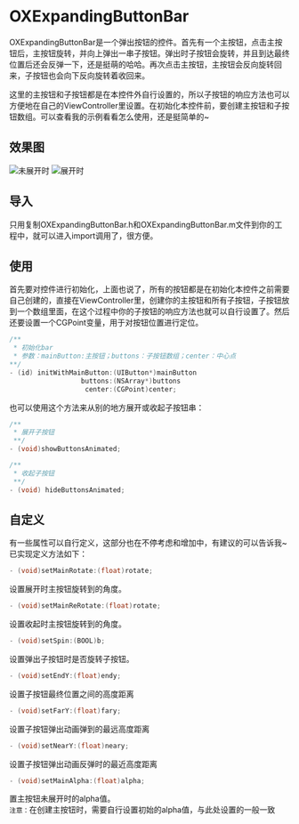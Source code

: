 # OXExpandingButtonBar
OXExpandingButtonBar是一个弹出按钮的控件。首先有一个主按钮，点击主按钮后，主按钮旋转，并向上弹出一串子按钮。弹出时子按钮会旋转，并且到达最终位置后还会反弹一下，还是挺萌的哈哈。再次点击主按钮，主按钮会反向旋转回来，子按钮也会向下反向旋转着收回来。

这里的主按钮和子按钮都是在本控件外自行设置的，所以子按钮的响应方法也可以方便地在自己的ViewController里设置。在初始化本控件前，要创建主按钮和子按钮数组。可以查看我的示例看看怎么使用，还是挺简单的~

## 效果图
![未展开时](https://github.com/Cloudox/OXExpandingButtonBar/blob/master/ExpandingButtonNot.jpg) ![展开时](https://github.com/Cloudox/OXExpandingButtonBar/blob/master/ExpandingButtonExpanded.jpg)
## 导入
只用复制OXExpandingButtonBar.h和OXExpandingButtonBar.m文件到你的工程中，就可以进入import调用了，很方便。

## 使用
首先要对控件进行初始化，上面也说了，所有的按钮都是在初始化本控件之前需要自己创建的，直接在ViewController里，创建你的主按钮和所有子按钮，子按钮放到一个数组里面，在这个过程中你的子按钮的响应方法也就可以自行设置了。然后还要设置一个CGPoint变量，用于对按钮位置进行定位。

```objective-c
/**
 * 初始化bar
 * 参数：mainButton:主按钮；buttons：子按钮数组；center：中心点
**/
- (id) initWithMainButton:(UIButton*)mainButton
                  buttons:(NSArray*)buttons
                   center:(CGPoint)center;
```

也可以使用这个方法来从别的地方展开或收起子按钮串：

```objective-c
/**
 * 展开子按钮
 **/
- (void)showButtonsAnimated;

/**
 * 收起子按钮
 **/
- (void) hideButtonsAnimated;
```

## 自定义
有一些属性可以自行定义，这部分也在不停考虑和增加中，有建议的可以告诉我~  
已实现定义方法如下：

```objective-c
- (void)setMainRotate:(float)rotate;
```
设置展开时主按钮旋转到的角度。

```objective-c
- (void)setMainReRotate:(float)rotate;
```
设置收起时主按钮旋转到的角度。

```objective-c
- (void)setSpin:(BOOL)b;
```
设置弹出子按钮时是否旋转子按钮。

```objective-c
- (void)setEndY:(float)endy;
```
设置子按钮最终位置之间的高度距离

```objective-c
- (void)setFarY:(float)fary;
```
设置子按钮弹出动画弹到的最远高度距离

```objective-c
- (void)setNearY:(float)neary;
```
设置子按钮弹出动画反弹时的最近高度距离

```objective-c
- (void)setMainAlpha:(float)alpha;
```
置主按钮未展开时的alpha值。  
`注意：`在创建主按钮时，需要自行设置初始的alpha值，与此处设置的一般一致

